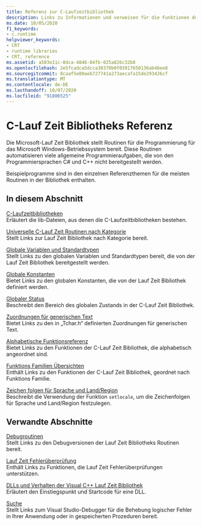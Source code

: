 ```yaml
---
title: Referenz zur C-Laufzeitbibliothek
description: Links zu Informationen und verweisen für die Funktionen der Microsoft C-Lauf Zeit Bibliothek.
ms.date: 10/05/2020
f1_keywords:
- c.runtime
helpviewer_keywords:
- CRT
- runtime libraries
- CRT, reference
ms.assetid: a503e11c-8dca-4846-84fb-025a826c32b8
ms.openlocfilehash: 2e5fcadca5dcca30370b0f03917650136ab46ee8
ms.sourcegitcommit: 8caaf5e00aeb727741a273aecafa15de293426cf
ms.translationtype: MT
ms.contentlocale: de-DE
ms.lasthandoff: 10/07/2020
ms.locfileid: "91806525"
---
```

# <a name="c-runtime-library-reference"></a>C-Lauf Zeit Bibliotheks Referenz

Die Microsoft-Lauf Zeit Bibliothek stellt Routinen für die Programmierung für das Microsoft Windows-Betriebssystem bereit. Diese Routinen automatisieren viele allgemeine Programmieraufgaben, die von den Programmiersprachen C# und C++ nicht bereitgestellt werden.

Beispielprogramme sind in den einzelnen Referenzthemen für die meisten Routinen in der Bibliothek enthalten.

## <a name="in-this-section"></a>In diesem Abschnitt

[C-Laufzeitbibliotheken](crt-library-features.md)\
Erläutert die lib-Dateien, aus denen die C-Laufzeitbibliotheken bestehen.

[Universelle C-Lauf Zeit Routinen nach Kategorie](run-time-routines-by-category.md)\
Stellt Links zur Lauf Zeit Bibliothek nach Kategorie bereit.

[Globale Variablen und Standardtypen](global-variables-and-standard-types.md)\
Stellt Links zu den globalen Variablen und Standardtypen bereit, die von der Lauf Zeit Bibliothek bereitgestellt werden.

[Globale Konstanten](global-constants.md)\
Bietet Links zu den globalen Konstanten, die von der Lauf Zeit Bibliothek definiert werden.

[Globaler Status](global-state.md)\
Beschreibt den Bereich des globalen Zustands in der C-Lauf Zeit Bibliothek.

[Zuordnungen für generischen Text](generic-text-mappings.md)\
Bietet Links zu den in „Tchar.h“ definierten Zuordnungen für generischen Text.

[Alphabetische Funktionsreferenz](reference/crt-alphabetical-function-reference.md)\
Bietet Links zu den Funktionen der C-Lauf Zeit Bibliothek, die alphabetisch angeordnet sind.

[Funktions Familien Übersichten](function-family-overviews.md)\
Enthält Links zu den Funktionen der C-Lauf Zeit Bibliothek, geordnet nach Funktions Familie.

[Zeichen folgen für Sprache und Land/Region](locale-names-languages-and-country-region-strings.md)\
Beschreibt die Verwendung der Funktion `setlocale`, um die Zeichenfolgen für Sprache und Land/Region festzulegen.

## <a name="related-sections"></a>Verwandte Abschnitte

[Debugroutinen](debug-routines.md)\
Stellt Links zu den Debugversionen der Lauf Zeit Bibliotheks Routinen bereit.

[Lauf Zeit Fehlerüberprüfung](run-time-error-checking.md)\
Enthält Links zu Funktionen, die Lauf Zeit Fehlerüberprüfungen unterstützen.

[DLLs und Verhalten der Visual C++ Lauf Zeit Bibliothek](../build/run-time-library-behavior.md)\
Erläutert den Einstiegspunkt und Startcode für eine DLL.

[Suche](/visualstudio/debugger/debugging-in-visual-studio)\
Stellt Links zum Visual Studio-Debugger für die Behebung logischer Fehler in Ihrer Anwendung oder in gespeicherten Prozeduren bereit.
